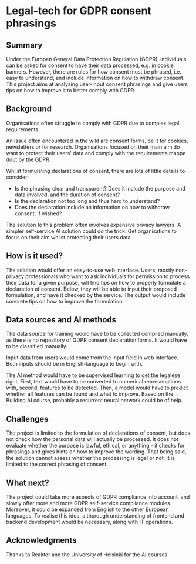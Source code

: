 # Legal-tech for GDPR consent phrasings

## Summary
Under the Europen General Data Protection Regulation (GDPR), individuals can be asked for consent to have their data processed, e.g. in cookie banners.
However, there are rules for how consent must be phrased, i.e. easy to understand, and include information on how to withdraw consent.
This project aims at analysing user-input consent phrasings and give users tips on how to improve it to better comply with GDPR.

## Background
Organisations often struggle to comply with GDPR due to complex legal requirements.

An issue often encountered in the wild are consent forms, be it for cookies, newsletters or for research.
Organisations focused on their main aim do want to protect their users' data and comply with the requirements mappe dout by the GDPR.

Whilst formulating declarations of consent, there are lots of little details to consider:
* Is the phrasing clear and transparent? Does it include the purpose and data involved, and the duration of consent?
* Is the declaration not too long and thus hard to understand?
* Does the declaration include an information on how to withdraw consent, if wished?

The solution to this problem often involves expensive privacy lawyers. 
A simpler self-service AI solution could do the trick: Get organisations to focus on their aim whilst protecting their users data.

## How is it used?
The solution would offer an easy-to-use web interface. 
Users, mostly non-privacy professionals who want to ask individuals for permission to process their data for a given purpose, will find tips on how to properly formulate a declaration of consent. 
Below, they will be able to input their proposed formulation, and have it checked by the service.
The output would include concrete tips on how to improve the formulation.

## Data sources and AI methods
The data source for training would have to be collected compiled manually, as there is no repository of GDPR consent declaration forms.
It would have to be classified manually.

Input data from users would come from the input field in web interface.
Both inputs should be in English-language to begin with.

The AI method would have to be supervised learning to get the legalese right.
First, text would have to be converted to numerical represenations with, second, features to be detected.
Then, a model would have to predict whether all features can be found and what to improve.
Based on the Building AI course, probably a recurrent neural network could be of help.

## Challenges
The project is limited to the formulation of declarations of consent, but does not check how the personal data will actually be processed.
It does not evaluate whether the purpose is lawful, ethical, or anything - it checks for phrasings and gives hints on how to improve the wording.
That being said, the solution cannot assess whether the processing is legal or not, it is limited to the correct phrasing of consent.

## What next?
The project could take more aspects of GDPR compliance into account, and slowly offer more and more GDPR self-service compliance modules.
Moreover, it could be expanded from English to the other European languages.
To realise this idea, a thorough understanding of frontend and backend development would be necessary, along with IT operations.

## Acknowledgments
Thanks to Reaktor and the University of Helsinki for the AI courses
